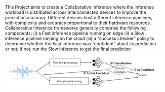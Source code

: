 This Project amis to create a Collaborative Inference  where the inference workload is distributed across interconnected devices to improve the prediction accuracy.
Different devices host different inference pipelines, with complexity and accuracy proportional to their hardware resources. 
Collaborative Inference frameworks generally comprise the following components: 
(i) a Fast inference pipeline running on edge 
(ii) a Slow inference pipeline running on the cloud 
(iii) a “success checker” policy to determine whether the Fast inference was “confident” about its prediction or not; if not, run the Slow inference to get the final prediction


![edge cloud](edge_cloud.PNG)
